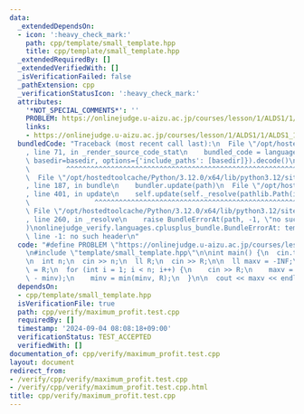 ```yaml
---
data:
  _extendedDependsOn:
  - icon: ':heavy_check_mark:'
    path: cpp/template/small_template.hpp
    title: cpp/template/small_template.hpp
  _extendedRequiredBy: []
  _extendedVerifiedWith: []
  _isVerificationFailed: false
  _pathExtension: cpp
  _verificationStatusIcon: ':heavy_check_mark:'
  attributes:
    '*NOT_SPECIAL_COMMENTS*': ''
    PROBLEM: https://onlinejudge.u-aizu.ac.jp/courses/lesson/1/ALDS1/1/ALDS1_1_D
    links:
    - https://onlinejudge.u-aizu.ac.jp/courses/lesson/1/ALDS1/1/ALDS1_1_D
  bundledCode: "Traceback (most recent call last):\n  File \"/opt/hostedtoolcache/Python/3.12.0/x64/lib/python3.12/site-packages/onlinejudge_verify/documentation/build.py\"\
    , line 71, in _render_source_code_stat\n    bundled_code = language.bundle(stat.path,\
    \ basedir=basedir, options={'include_paths': [basedir]}).decode()\n          \
    \         ^^^^^^^^^^^^^^^^^^^^^^^^^^^^^^^^^^^^^^^^^^^^^^^^^^^^^^^^^^^^^^^^^^^^^^^^^^^^^^^^^\n\
    \  File \"/opt/hostedtoolcache/Python/3.12.0/x64/lib/python3.12/site-packages/onlinejudge_verify/languages/cplusplus.py\"\
    , line 187, in bundle\n    bundler.update(path)\n  File \"/opt/hostedtoolcache/Python/3.12.0/x64/lib/python3.12/site-packages/onlinejudge_verify/languages/cplusplus_bundle.py\"\
    , line 401, in update\n    self.update(self._resolve(pathlib.Path(included), included_from=path))\n\
    \                ^^^^^^^^^^^^^^^^^^^^^^^^^^^^^^^^^^^^^^^^^^^^^^^^^^^^^^^^^\n \
    \ File \"/opt/hostedtoolcache/Python/3.12.0/x64/lib/python3.12/site-packages/onlinejudge_verify/languages/cplusplus_bundle.py\"\
    , line 260, in _resolve\n    raise BundleErrorAt(path, -1, \"no such header\"\
    )\nonlinejudge_verify.languages.cplusplus_bundle.BundleErrorAt: template/small_template.hpp:\
    \ line -1: no such header\n"
  code: "#define PROBLEM \"https://onlinejudge.u-aizu.ac.jp/courses/lesson/1/ALDS1/1/ALDS1_1_D\"\
    \n#include \"template/small_template.hpp\"\n\nint main() {\n  cin.tie(0);\n  ios::sync_with_stdio(false);\n\
    \n  int n;\n  cin >> n;\n  ll R;\n  cin >> R;\n\n  ll maxv = -INF;\n  ll minv\
    \ = R;\n  for (int i = 1; i < n; i++) {\n    cin >> R;\n    maxv = max(maxv, R\
    \ - minv);\n    minv = min(minv, R);\n  }\n\n  cout << maxv << endl;\n}"
  dependsOn:
  - cpp/template/small_template.hpp
  isVerificationFile: true
  path: cpp/verify/maximum_profit.test.cpp
  requiredBy: []
  timestamp: '2024-09-04 08:08:18+09:00'
  verificationStatus: TEST_ACCEPTED
  verifiedWith: []
documentation_of: cpp/verify/maximum_profit.test.cpp
layout: document
redirect_from:
- /verify/cpp/verify/maximum_profit.test.cpp
- /verify/cpp/verify/maximum_profit.test.cpp.html
title: cpp/verify/maximum_profit.test.cpp
---
```

